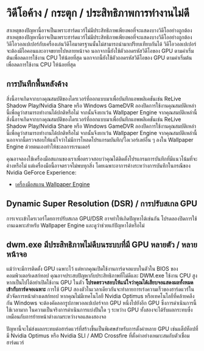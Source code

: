 # วิดีโอค้าง / กระตุก / ประสิทธิภาพการทำงานไม่ดี

สาเหตุของปัญหานี้อาจเป็นเพราะฮาร์ดแวร์ไม่มีประสิทธิภาพเพียงพอที่จะแสดงบางวิดีโออย่างถูกต้อง สาเหตุของปัญหานี้อาจเป็นเพราะฮาร์ดแวร์ไม่มีประสิทธิภาพเพียงพอที่จะแสดงบางวิดีโออย่างถูกต้อง วิดีโอวอลเปเปอร์กับเครื่องเล่นวิดีโอมาตรฐานนั้นไม่สามารถนำมาเปรียบเทียบกันได้ วิดีโอวอลเปเปอร์จะต้องมีไอคอนและอาจขยายไปหลายหน้าจอ นอกจากนี้ยังใช้ตัวถอดรหัสวิดีโอของ GPU ตามค่าเริ่มต้นเพื่อลดการใช้งาน CPU ให้น้อยที่สุด นอกจากนี้ยังใช้ตัวถอดรหัสวิดีโอของ GPU ตามค่าเริ่มต้นเพื่อลดการใช้งาน CPU ให้น้อยที่สุด

## การบันทึกพื้นหลังค้าง
สิ่งนี้อาจเกิดจากบางคุณสมบัติของไดรเวอร์ที่ออกแบบมาเพื่อบันทึกแอพพลิเคชันเช่น ReLive Shadow Play/Nvidia Share หรือ Windows GameDVR ลองปิดการใช้งานคุณสมบัติเหล่านี้เพื่อดูว่าสามารถทำงานได้ปกติหรือไม่ จากนั้นจึงยกเว้น Wallpaper Engine จากคุณสมบัติเหล่านี้ สิ่งนี้อาจเกิดจากบางคุณสมบัติของไดรเวอร์ที่ออกแบบมาเพื่อบันทึกแอพพลิเคชันเช่น ReLive Shadow Play/Nvidia Share หรือ Windows GameDVR ลองปิดการใช้งานคุณสมบัติเหล่านี้เพื่อดูว่าสามารถทำงานได้ปกติหรือไม่ จากนั้นจึงยกเว้น Wallpaper Engine จากคุณสมบัติเหล่านี้ นอกจากนี้ตรวจสอบให้แน่ใจว่าไม่มีการโหลดโปรแกรมบันทึก/โอเวอร์เลย์อื่น ๆ ลงใน Wallpaper Engine ด้วยตนเองทำให้ชะลอการเรนเดอร์

คุณอาจลองใช้เครื่องมือสแกนของเราเพื่อตรวจสอบว่าคุณได้ติดตั้งโปรแกรมการบันทึกที่มีแนวโน้มที่จะค้างหรือไม่ แต่เครื่องมือนี้อาจตรวจไม่พบทุกสิ่ง โดยเฉพาะอาการค้างระหว่างการบันทึกในกรณีของ Nvidia GeForce Experience:

* [เครื่องมือสแกน Wallpaper Engine](/debug/scantool.html)

## Dynamic Super Resolution (DSR) / การปรับสเกล GPU
การเจาะเข้าไดรเวอร์โดยการปรับสเกล GPU/DSR อาจทำให้เกิดปัญหาได้เช่นกัน โปรดลองปิดการใช้งานเฉพาะสำหรับ Wallpaper Engine และดูว่าช่วยแก้ปัญหาได้หรือไม่

## dwm.exe มีประสิทธิภาพไม่ดีบนระบบที่มี GPU หลายตัว / หลายหน้าจอ
แม้ว่าจะมีการติดตั้ง GPU เฉพาะไว้ แต่หากคุณเปิดใช้งานการ์ดจอแบบในตัวใน BIOS ของคอมพิวเตอร์เดสก์ทอป คุณอาจประสบปัญหากับประสิทธิภาพที่ไม่ดีและ DWM.exe ใช้งาน CPU สูง หากเป็นไปได้อย่าเปิดใช้งาน GPU ในตัว **โปรดตรวจสอบให้แน่ใจว่าคุณได้เสียบจอแสดงผลทั้งหมดเข้ากับการ์ดจอเฉพาะ** การใช้ GPU สองตัวในเวลาเดียวกันจะทำลายการเร่งความเร็วของฮาร์ดแวร์ในตัวจัดการหน้าต่างเดสก์ทอป หากคุณไม่มีเทคโนโลยี Nvidia Optimus หรือเทคโนโลยีที่คล้ายคลึงกัน Windows จะต้องคัดลอกรูปภาพวอลเปเปอร์จาก GPU หนึ่งไปยังอีก GPU ซึ่งการดำเนินการนี้ใช้เวลามาก ในความเป็นจริงการดำเนินการแบ่งปันใด ๆ ระหว่าง GPU ทั้งสองจะได้รับผลกระทบซึ่งเหมือนกับการย้ายหน้าต่างเกมระหว่างจอแสดงสองจอ

ปัญหานี้จะไม่ส่งผลกระทบต่อฮาร์ดแวร์ที่สร้างขึ้นเป็นพิเศษสำหรับการตั้งค่าหลาย GPU เช่นแล็ปท็อปที่มี Nvidia Optimus หรือ Nvidia SLI / AMD Crossfire ที่ตั้งค่าอย่างเหมาะสมกับตัวเชื่อมฮาร์ดแวร์